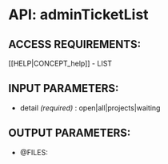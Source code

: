 # API: adminTicketList


## ACCESS REQUIREMENTS: ##
[[HELP|CONCEPT_help]] - LIST




## INPUT PARAMETERS: ##
  * detail _(required)_ : open|all|projects|waiting

## OUTPUT PARAMETERS: ##
  * @FILES: 
